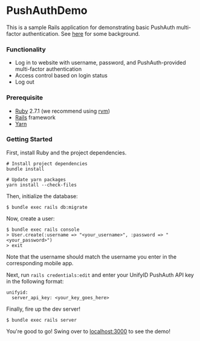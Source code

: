 # PushAuthDemo

This is a sample Rails application for demonstrating basic PushAuth multi-factor authentication.
See [here](https://blog.unify.id/2020/07/17/the-power-of-pushauth/) for some background.

### Functionality

- Log in to website with username, password, and PushAuth-provided multi-factor authentication
- Access control based on login status
- Log out

### Prerequisite
* [Ruby](https://www.ruby-lang.org/en/documentation/installation/) 2.7.1 (we recommend using [rvm](https://rvm.io/))
* [Rails](https://rubyonrails.org/) framework
* [Yarn](https://classic.yarnpkg.com/en/docs/install/)

### Getting Started

First, install Ruby and the project dependencies.

```
# Install project dependencies
bundle install

# Update yarn packages
yarn install --check-files
```

Then, initialize the database:

```
$ bundle exec rails db:migrate
```

Now, create a user:

```
$ bundle exec rails console
> User.create(:username => "<your_username>", :password => "<your_password>")
> exit
```

Note that the username should match the username you enter in the corresponding mobile app.

Next, run `rails credentials:edit` and enter your UnifyID PushAuth API key in the following format:

```
unifyid:
  server_api_key: <your_key_goes_here>
```

Finally, fire up the dev server!

```
$ bundle exec rails server
```

You're good to go! Swing over to [localhost:3000](http://localhost:3000/) to see the demo!
